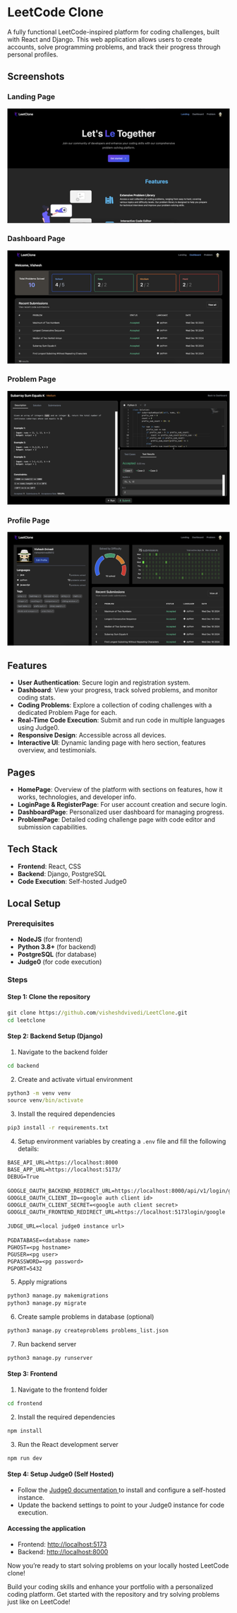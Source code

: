 # LeetCode Clone

A fully functional LeetCode-inspired platform for coding challenges, built with React and Django. This web application allows users to create accounts, solve programming problems, and track their progress through personal profiles.

## Screenshots
### Landing Page
![Landing Page](https://github.com/visheshdvivedi/LeetClone/blob/main/screenshots/LeetClone%20Landing%20Page.png?raw=true)

### Dashboard Page
![Dashboard Page](https://github.com/visheshdvivedi/LeetClone/blob/main/screenshots/LeetClone%20User%20Dashboard%20Page.png?raw=true)

### Problem Page
![Problem Page](https://github.com/visheshdvivedi/LeetClone/blob/main/screenshots/LeetClone%20Problems%20Page.png?raw=true)

### Profile Page
![Profile Page](https://github.com/visheshdvivedi/LeetClone/blob/main/screenshots/LeetClone%20Profile%20Page.png?raw=true)

## Features

- **User Authentication**: Secure login and registration system.
- **Dashboard**: View your progress, track solved problems, and monitor coding stats.
- **Coding Problems**: Explore a collection of coding challenges with a dedicated Problem Page for each.
- **Real-Time Code Execution**: Submit and run code in multiple languages using Judge0.
- **Responsive Design**: Accessible across all devices.
- **Interactive UI**: Dynamic landing page with hero section, features overview, and testimonials.

## Pages

- **HomePage**: Overview of the platform with sections on features, how it works, technologies, and developer info.
- **LoginPage & RegisterPage**: For user account creation and secure login.
- **DashboardPage**: Personalized user dashboard for managing progress.
- **ProblemPage**: Detailed coding challenge page with code editor and submission capabilities.

## Tech Stack
- **Frontend**: React, CSS
- **Backend**: Django, PostgreSQL
- **Code Execution**: Self-hosted Judge0


## Local Setup

### Prerequisites

- **NodeJS** (for frontend)
- **Python 3.8+** (for backend)
- **PostgreSQL** (for database)
- **Judge0** (for code execution)

### Steps

#### Step 1: Clone the repository
```cmd
git clone https://github.com/visheshdvivedi/LeetClone.git
cd leetclone
```

#### Step 2: Backend Setup (Django)

1. Navigate to the backend folder
```cmd
cd backend
```

2. Create and activate virtual environment
```cmd
python3 -m venv venv
source venv/bin/activate
```

3. Install the required dependencies
```cmd
pip3 install -r requirements.txt
```

4. Setup environment variables by creating a `.env` file and fill the following details:
```
BASE_API_URL=https://localhost:8000
BASE_APP_URL=https://localhost:5173/
DEBUG=True

GOOGLE_OAUTH_BACKEND_REDIRECT_URL=https://localhost:8000/api/v1/login/google/
GOOGLE_OAUTH_CLIENT_ID=<google auth client id>
GOOGLE_OAUTH_CLIENT_SECRET=<google auth client secret>
GOOGLE_OAUTH_FRONTEND_REDIRECT_URL=https://localhost:5173login/google

JUDGE_URL=<local judge0 instance url>

PGDATABASE=<database name>
PGHOST=<pg hostname>
PGUSER=<pg user>
PGPASSWORD=<pg password>
PGPORT=5432
```

5. Apply migrations 
```cmd
python3 manage.py makemigrations
python3 manage.py migrate
```

6. Create sample problems in database (optional)
```cmd
python3 manage.py createproblems problems_list.json
```

7. Run backend server
```cmd
python3 manage.py runserver
```

#### Step 3: Frontend

1. Navigate to the frontend folder

```cmd
cd frontend
```

2. Install the required dependencies
```cmd
npm install
```

3. Run the React development server
```cmd
npm run dev
```

#### Step 4: Setup Judge0 (Self Hosted)
- Follow the [Judge0 documentation ](https://github.com/judge0/judge0) to install and configure a self-hosted instance.
- Update the backend settings to point to your Judge0 instance for code execution.

#### Accessing the application
- Frontend: [http://localhost:5173](http://localhost:5173)
- Backend: [http://localhost:8000](http://localhost:8000)

Now you’re ready to start solving problems on your locally hosted LeetCode clone!

Build your coding skills and enhance your portfolio with a personalized coding platform. Get started with the repository and try solving problems just like on LeetCode!
